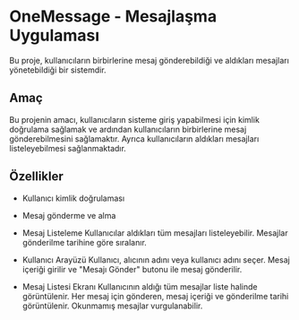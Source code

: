 # OneMessage - Mesajlaşma Uygulaması
Bu proje, kullanıcıların birbirlerine mesaj gönderebildiği ve aldıkları mesajları yönetebildiği bir sistemdir.

## Amaç
Bu projenin amacı, kullanıcıların sisteme giriş yapabilmesi için kimlik doğrulama sağlamak ve ardından kullanıcıların birbirlerine mesaj gönderebilmesini sağlamaktır. Ayrıca kullanıcıların aldıkları mesajları listeleyebilmesi sağlanmaktadır.

## Özellikler
- Kullanıcı kimlik doğrulaması
- Mesaj gönderme ve alma

- Mesaj Listeleme
Kullanıcılar aldıkları tüm mesajları listeleyebilir. Mesajlar gönderilme tarihine göre sıralanır.

- Kullanıcı Arayüzü
Kullanıcı, alıcının adını veya kullanıcı adını seçer. Mesaj içeriği girilir ve "Mesajı Gönder" butonu ile mesaj gönderilir.

- Mesaj Listesi Ekranı
Kullanıcının aldığı tüm mesajlar liste halinde görüntülenir. Her mesaj için gönderen, mesaj içeriği ve gönderilme tarihi görüntülenir. Okunmamış mesajlar vurgulanabilir.
